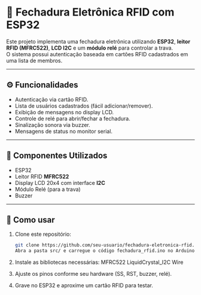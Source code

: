 # 🔐 Fechadura Eletrônica RFID com ESP32

Este projeto implementa uma fechadura eletrônica utilizando **ESP32**, **leitor RFID (MFRC522)**, **LCD I2C** e um **módulo relé** para controlar a trava.  
O sistema possui autenticação baseada em cartões RFID cadastrados em uma lista de membros.

---

## ⚙️ Funcionalidades
- Autenticação via cartão RFID.
- Lista de usuários cadastrados (fácil adicionar/remover).
- Exibição de mensagens no display LCD.
- Controle de relé para abrir/fechar a fechadura.
- Sinalização sonora via buzzer.
- Mensagens de status no monitor serial.

---

## 🔌 Componentes Utilizados
- ESP32
- Leitor RFID **MFRC522**
- Display LCD 20x4 com interface **I2C**
- Módulo Relé (para a trava)
- Buzzer

---

## 📜 Como usar
1. Clone este repositório:
   ```bash
   git clone https://github.com/seu-usuario/fechadura-eletronica-rfid.git```
   Abra a pasta src/ e carregue o código fechadura_rfid.ino no Arduino IDE ou PlatformIO.

2. Instale as bibliotecas necessárias:
MFRC522
LiquidCrystal_I2C
Wire

3. Ajuste os pinos conforme seu hardware (SS, RST, buzzer, relé).

4. Grave no ESP32 e aproxime um cartão RFID para testar.
